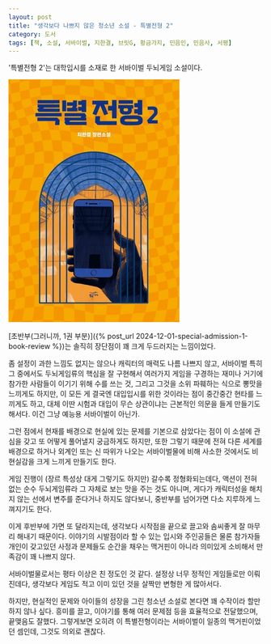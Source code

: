 ```yaml
---
layout: post
title: "생각보다 나쁘지 않은 청소년 소설 - 특별전형 2"
category: 도서
tags: [책, 소설, 서바이벌, 지한결, 브릿G, 황금가지, 민음인, 민음사, 서평]
---
```


'특별전형 2'는
대학입시를 소재로 한 서바이벌 두뇌게임 소설이다.

![표지](/images/book/special-admission-2-book.jpg)

[초반부(그러니까, 1권 부분)]({% post_url 2024-12-01-special-admission-1-book-review %})는
솔직히 장단점이 꽤 크게 두드러지는 느낌이었다.

좀 설정이 과한 느낌도 없지는 않으나 캐릭터의 매력도 나름 나쁘지 않고,
서바이벌 특히 그 중에서도 두뇌게임류의 핵심을 잘 구현해서
여러가지 게임을 구경하는 재미나 거기에 참가한 사람들이 이기기 위해 수를 쓰는 것,
그리고 그것을 소위 파훼하는 식으로 뽕맛을 느끼게도 하지만,
이 모든 게 결국엔 대입입시를 위한 것이라는 점이 중간중간 현타를 느끼게도 하고,
대체 이딴 시험과 대입이 무슨 상관이냐는 근본적인 의문을 들게 만들기도 해서다.
이건 그냥 예능용 서바이벌이 아닌가.

그런 점에서 현재를 배경으로 현실에 있는 문제를 기본으로 삼았다는 점이
이 소설에 관심을 갖고 또 어떻게 풀어낼지 궁금하게도 하지만,
또한 그렇기 때문에 전혀 다른 세계를 배경으로 하거나
외계인 또는 신 따위가 나오는 서바이벌물에 비해
사소한 것에서도 비현실감을 크게 느끼게 만들기도 한다.

게임 진행이 (장르 특성상 대게 그렇기도 하지만) 갈수록 정형화되는데다,
액션이 전혀 없는 순수 두뇌게임류라 그 자체로 보는 맛을 주는 것도 아니며,
게다가 캐릭터성을 해치지 않는 선에서 변주를 준다거나 하지도 않다보니,
중반부를 넘어가면 다소 지루하게 느껴지기도 한다.

이게 후반부에 가면 또 달라지는데,
생각보다 시작점을 끝으로 끌고와 솜씨좋게 잘 마무리 해내기 때문이다.
이야기의 시발점이라 할 수 있는 입시와 주인공들은 물론
참가자들 개인이 갖고있던 사정과 문제들도
순간을 채우는 맥거핀이 아니라 의미있게 소비해서 만족감이 꽤 나쁘지 않다.

서바이벌물로서는 평타 이상은 친 정도인 것 같다.
설정상 너무 정적인 게임들로만 이뤄진데다,
생각보다 게임도 적고 이미 있던 것을 살짝만 변형한 게 많아서다.

하지만, 현실적인 문제와 아이들의 성장을 그린 청소년 소설로 본다면
꽤 수작이라 할만하지 않나 싶다.
흥미를 끌고,
이야기를 통해 여러 문제점 등을 효율적으로 전달했으며,
끝맺음도 잘했다.
그렇게보면 오히려 이 특별전형이라는 서바이벌이 일종의 맥거핀이었던 셈인데,
그것도 의외로 괜찮다.
